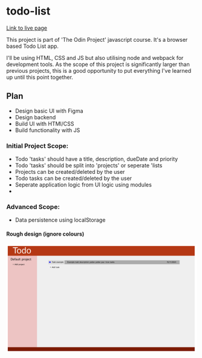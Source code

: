 # todo-list

[Link to live page](https://mattyjrae123.github.io/todo-list/)

This project is part of 'The Odin Project' javascript course. It's a browser based Todo List app. 

I'll be using HTML, CSS and JS but also utilising node and webpack for development tools. As the scope of this project is significantly larger than previous projects, this is a good opportunity to put everything I've learned up until this point together.

## Plan
- Design basic UI with Figma
- Design backend
- Build UI with HTMl/CSS
- Build functionality with JS

### Initial Project Scope:
- Todo 'tasks' should have a title, description, dueDate and priority
- Todo 'tasks' should be split into 'projects' or seperate 'lists
- Projects can be created/deleted by the user
- Todo tasks can be created/deleted by the user
- Seperate application logic from UI logic using modules
- 

### Advanced Scope:
- Data persistence using localStorage

#### Rough design (ignore colours)

![Draft web page design](ui-design.png)
